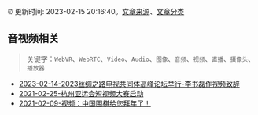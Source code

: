 :alarm_clock: 更新时间: 2023-02-15 20:16:40。[文章来源](/README.md)、[文章分类](/TAGS.md)

## 音视频相关


> 关键字：`WebVR`、`WebRTC`、`Video`、`Audio`、`图像`、`音频`、`视频`、`直播`、`摄像头`、`播放器`



- [2023-02-14-2023丝绸之路电视共同体高峰论坛举行-李书磊作视频致辞](http://politics.people.com.cn/n1/2023/0214/c1001-32623677.html) 
- [2021-02-25-杭州亚运会短视频大赛启动](http://sports.people.com.cn/n1/2021/0225/c14820-32036153.html) 
- [2021-02-09-视频：中国围棋给您拜年了！](http://sports.people.com.cn/n1/2021/0209/c14820-32027007.html) 
